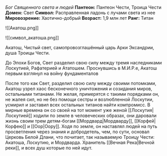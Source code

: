 *Бог Cвященного света и людей*
**Пантеон:** Пантеон Чести, Троица Чести
**Домен:** Свет
**Символ:** Расправленная ладонь с лучами света из нее
**Мировозрение:** Хаотично-добрый
**Возраст:** 1,9 млн лет
**Ранг:** Титан

![[Акатош.png]]

![[символ_акатоша.png]]

Акатош, Чистый свет, самопровозглашённый царь Арки Эксандрии, душа Троицы Чести.

До Эпохи Богов, Свет разделил свою силу между тремя наследниками Лоскутией, Рафатерией и Ататошем. Проснувшись в М.И.Р.е, Акатош первым взглянул на войну фундаменталов 

После того как Свет, разделил свою силу между своими потомками, Акатош узрел хаос бесконечного уничтожения и созидания миров, остальными титанами. Не желая, примерятся с такими порядками он, не жалея сил, но не без помощи сестры и возлюбленной  Лоскутии, усмирил и заставил всех остальных титанов найти компромисс. В мирные времена он со своей на тот момент уже женой [[Лоскутия|Лоскутией]] ходили по земле в человеческих образах, они даровали жизнь своим трем детям-богам [[Мордвард|Мордварду]], [[Корфей|Корфею]] и [[Оор|Оору]]. Ходя по земле, он наставлял людей на путь просветления через знания и добродетель, чем, по сути, основал Церковь Белой Длани, что почитает, так называемую Троицу Чести: Акатоша, Лоскутию, и Мордварда. Хранитель [[Вечная Река|Вечной реки]], и всех душ которые по ней идут.
